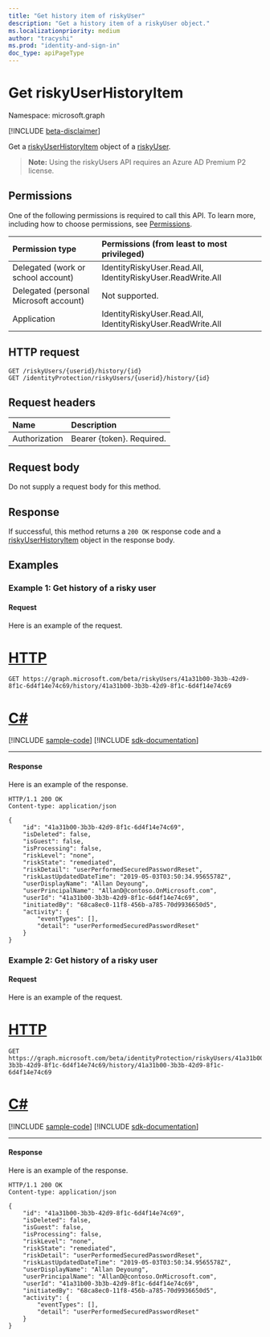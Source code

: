 ```yaml
---
title: "Get history item of riskyUser"
description: "Get a history item of a riskyUser object."
ms.localizationpriority: medium
author: "tracyshi"
ms.prod: "identity-and-sign-in"
doc_type: apiPageType
---
```


# Get riskyUserHistoryItem

Namespace: microsoft.graph

[!INCLUDE [beta-disclaimer](../../includes/beta-disclaimer.md)]

Get a [riskyUserHistoryItem](../resources/riskyuserhistoryitem.md) object of a [riskyUser](../resources/riskyuser.md).

>**Note:** Using the riskyUsers API requires an Azure AD Premium P2 license.

## Permissions
One of the following permissions is required to call this API. To learn more, including how to choose permissions, see [Permissions](/graph/permissions-reference).

|Permission type      | Permissions (from least to most privileged)              |
|:--------------------|:---------------------------------------------------------|
|Delegated (work or school account) | IdentityRiskyUser.Read.All, IdentityRiskyUser.ReadWrite.All    |
|Delegated (personal Microsoft account) | Not supported.    |
|Application | IdentityRiskyUser.Read.All, IdentityRiskyUser.ReadWrite.All |

## HTTP request
<!-- { "blockType": "ignored" } -->
```http
GET /riskyUsers/{userid}/history/{id}
GET /identityProtection/riskyUsers/{userid}/history/{id}
```


## Request headers
| Name      |Description|
|:----------|:----------|
| Authorization  | Bearer {token}. Required. |

## Request body
Do not supply a request body for this method.

## Response

If successful, this method returns a `200 OK` response code and a [riskyUserHistoryItem](../resources/riskyuserhistoryitem.md) object in the response body.

## Examples
### Example 1: Get history of a risky user
#### Request
Here is an example of the request.

# [HTTP](#tab/http)
<!-- {
  "blockType": "request",
  "name": "get_riskyuser_historyitem_1",
  "sampleKeys": ["41a31b00-3b3b-42d9-8f1c-6d4f14e74c69"]
}-->
```msgraph-interactive
GET https://graph.microsoft.com/beta/riskyUsers/41a31b00-3b3b-42d9-8f1c-6d4f14e74c69/history/41a31b00-3b3b-42d9-8f1c-6d4f14e74c69
```

# [C#](#tab/csharp)
[!INCLUDE [sample-code](../includes/snippets/csharp/get-riskyuser-historyitem-1-csharp-snippets.md)]
[!INCLUDE [sdk-documentation](../includes/snippets/snippets-sdk-documentation-link.md)]

---

#### Response
Here is an example of the response.
<!-- {
  "blockType": "response",
  "truncated": true,
  "@odata.type": "microsoft.graph.riskyUserHistoryItem"
} -->
```http
HTTP/1.1 200 OK
Content-type: application/json

{
    "id": "41a31b00-3b3b-42d9-8f1c-6d4f14e74c69",
    "isDeleted": false,
    "isGuest": false,
    "isProcessing": false,
    "riskLevel": "none",
    "riskState": "remediated",
    "riskDetail": "userPerformedSecuredPasswordReset",
    "riskLastUpdatedDateTime": "2019-05-03T03:50:34.9565578Z",
    "userDisplayName": "Allan Deyoung",
    "userPrincipalName": "AllanD@contoso.OnMicrosoft.com",
    "userId": "41a31b00-3b3b-42d9-8f1c-6d4f14e74c69",
    "initiatedBy": "68ca8ec0-11f8-456b-a785-70d9936650d5",
    "activity": {
        "eventTypes": [],
        "detail": "userPerformedSecuredPasswordReset"
    }
}
```

### Example 2: Get history of a risky user
#### Request
Here is an example of the request.

# [HTTP](#tab/http)
<!-- {
  "blockType": "request",
  "name": "get_riskyuser_historyitem_2",
  "sampleKeys": ["41a31b00-3b3b-42d9-8f1c-6d4f14e74c69"]
}-->
```msgraph-interactive
GET https://graph.microsoft.com/beta/identityProtection/riskyUsers/41a31b00-3b3b-42d9-8f1c-6d4f14e74c69/history/41a31b00-3b3b-42d9-8f1c-6d4f14e74c69
```

# [C#](#tab/csharp)
[!INCLUDE [sample-code](../includes/snippets/csharp/get-riskyuser-historyitem-2-csharp-snippets.md)]
[!INCLUDE [sdk-documentation](../includes/snippets/snippets-sdk-documentation-link.md)]

---

#### Response
Here is an example of the response.
<!-- {
  "blockType": "response",
  "truncated": true,
  "@odata.type": "microsoft.graph.riskyUserHistoryItem"
} -->
```http
HTTP/1.1 200 OK
Content-type: application/json

{
    "id": "41a31b00-3b3b-42d9-8f1c-6d4f14e74c69",
    "isDeleted": false,
    "isGuest": false,
    "isProcessing": false,
    "riskLevel": "none",
    "riskState": "remediated",
    "riskDetail": "userPerformedSecuredPasswordReset",
    "riskLastUpdatedDateTime": "2019-05-03T03:50:34.9565578Z",
    "userDisplayName": "Allan Deyoung",
    "userPrincipalName": "AllanD@contoso.OnMicrosoft.com",
    "userId": "41a31b00-3b3b-42d9-8f1c-6d4f14e74c69",
    "initiatedBy": "68ca8ec0-11f8-456b-a785-70d9936650d5",
    "activity": {
        "eventTypes": [],
        "detail": "userPerformedSecuredPasswordReset"
    }
}
```
<!-- uuid: 8fcb5dbc-d5aa-4681-8e31-b001d5168d79
2015-10-25 14:57:30 UTC -->
<!-- {
  "type": "#page.annotation",
  "description": "Get riskyUserHistoryItem",
  "keywords": "",
  "section": "documentation",
  "tocPath": "",
  "suppressions": [
  ]
}-->




